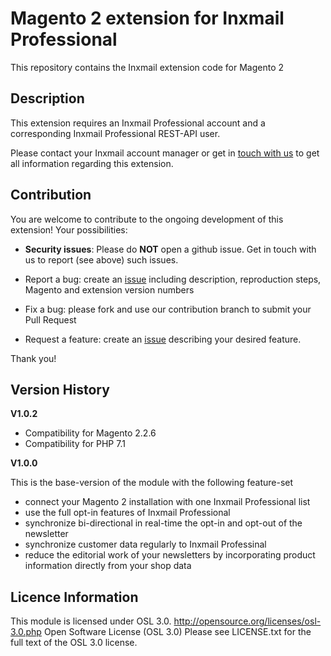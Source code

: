 # Magento 2 extension for Inxmail Professional
This repository contains the Inxmail extension code for Magento 2

## Description

This extension requires an Inxmail Professional account and a corresponding Inxmail Professional REST-API user.

Please contact your Inxmail account manager or get in [touch with us](https://www.inxmail.de/kontakt) to get all information regarding this extension.


## Contribution

You are welcome to contribute to the ongoing development of this extension! Your possibilities:

* **Security issues**: Please do **NOT** open a github issue. Get in touch with us to report (see above) such issues.

* Report a bug: create an [issue](https://github.com/Inxmail/inx_magento2/issues/new) including description, reproduction steps, Magento and extension version numbers
* Fix a bug: please fork and use our contribution branch to submit your Pull Request
* Request a feature: create an [issue](https://github.com/Inxmail/inx_magento2/issues/new) describing your desired feature.

Thank you!


## Version History

**V1.0.2**
* Compatibility for Magento 2.2.6
* Compatibility for PHP 7.1

**V1.0.0**

This is the base-version of the module with the following feature-set
* connect your Magento 2 installation with one Inxmail Professional list
* use the full opt-in features of Inxmail Professional
* synchronize bi-directional in real-time the opt-in and opt-out of the newsletter 
* synchronize customer data regularly to Inxmail Professinal
* reduce the editorial work of your newsletters by incorporating product information directly from your shop data 


## Licence Information
This module is licensed under OSL 3.0.
http://opensource.org/licenses/osl-3.0.php  Open Software License (OSL 3.0)
Please see LICENSE.txt for the full text of the OSL 3.0 license.
